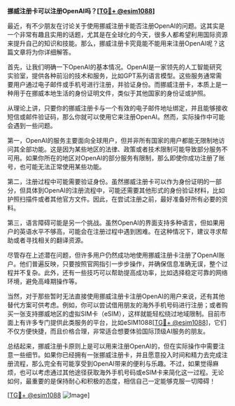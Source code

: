 **挪威注册卡可以注册OpenAI吗？[[TG💪+ @esim1088](https://t.me/s/esim1088)]**

最近，有不少朋友在讨论关于使用挪威注册卡能否注册OpenAI的问题。这其实是一个非常有趣且实用的话题，尤其是在全球化的今天，很多人都希望利用国际资源来提升自己的知识和技能。那么，挪威注册卡究竟能不能用来注册OpenAI呢？这篇文章将为你详细解答。

首先，让我们明确一下OpenAI的基本情况。OpenAI是一家领先的人工智能研究实验室，提供各种前沿的技术和服务，比如GPT系列语言模型。这些服务通常需要用户通过电子邮件或手机号进行注册，并验证身份。而挪威注册卡，本质上是一种用于在挪威本地生活的身份证明文件，类似于其他国家的身份证或护照。

从理论上讲，只要你的挪威注册卡与一个有效的电子邮件地址绑定，并且能够接收短信或邮件验证码，那么你就可以使用它来注册OpenAI。然而，实际操作中可能会遇到一些问题。

第一，OpenAI的服务主要面向全球用户，但并非所有国家的用户都能无限制地访问其全部功能。这是因为某些地区的法律、政策或者技术限制可能导致部分服务不可用。如果你所在的地区对OpenAI的部分服务有限制，那么即使你成功注册了账号，也可能无法正常使用某些功能。

第二，注册过程中可能需要验证身份。虽然挪威注册卡可以作为身份证明的一部分，但具体到OpenAI的注册流程中，可能还需要其他形式的身份验证材料，比如护照扫描件或者其他官方文件。因此，在尝试注册之前，最好准备好所有必要的资料。

第三，语言障碍可能是另一个挑战。虽然OpenAI的界面支持多种语言，但如果用户的英语水平不够高，可能会在注册过程中遇到困难。在这种情况下，建议寻求帮助或者寻找相关的翻译资源。

尽管存在上述潜在问题，但许多用户仍然成功地使用挪威注册卡注册了OpenAI账户。他们普遍反映，只要按照官网指引一步步操作，并确保信息准确无误，整个过程并不复杂。此外，还有一些技巧可以帮助提高成功率，比如选择稳定可靠的网络环境，避免高峰期操作等。

当然，对于那些暂时无法直接使用挪威注册卡注册OpenAI的用户来说，还有其他替代方案可供考虑。例如，你可以尝试借用朋友的海外手机号码进行注册；或者购买一张支持挪威地区的虚拟SIM卡（eSIM），这样就能轻松绕过地域限制。目前市面上有许多专门提供此类服务的平台，比如eSIM1088[[TG💪+ @esim1088](https://t.me/s/esim1088)]，它们不仅方便快捷，而且价格合理，非常适合想要体验国际顶级AI服务的朋友。

总结起来，挪威注册卡原则上是可以用来注册OpenAI的，但在实际操作中需要注意一些细节。如果你已经拥有一张挪威注册卡，并且愿意投入时间和精力去完成注册流程，那么完全有可能享受到OpenAI带来的便利与乐趣。不过，如果觉得麻烦，也可以考虑通过其他途径获取海外手机号码或eSIM卡来简化这一过程。无论如何，最重要的是保持耐心和积极的态度，相信自己一定能够克服一切障碍！

[[TG💪+ @esim1088](https://t.me/s/esim1088) ![Image](https://i.postimg.cc/4NQfJmqS/Snipaste-2025-05-13-00-14-12.png)]